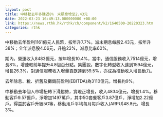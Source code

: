 ```yaml
---
layout: post
title: 中移動去年多賺近8%　末期息增至2.43元
date: 2022-03-23 16:49:13.000000000 +08:00
link: https://news.rthk.hk/rthk/ch/component/k2/1640500-20220323.htm
categories: rthk
---
```


中移動去年盈利1161億元人民幣，按年升7.7%。派末期息每股2.43元，按年升38%；全年派息股4.06元，升逾23%，派息比率60%。

期內，營運收入8483億元，按年增長10.4%，當中，通信服務收入7514億元，增長8%，增速較前年提升4.8個百分點。集團說，數字化轉型收入達到1594億元，增長26.3%，對通信服務收入增量貢獻達到59.5%，亦成為推動收入增長動力。

去年除息、稅、折舊及攤銷前盈利(EBITDA)為3110億元，增長約9%。

中移動去年個人市場扭轉下滑趨勢，實現正增長，收入4834億元，增長1.4%。移動客戶9.57億戶，淨增加1497萬戶，其中5G套餐客戶3.87億戶，淨增加2.22億戶。得益於客戶升級5G等，移動用戶平均每月每戶收入(ARPU)48.8元，增長3%。
